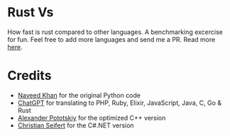 # Rust Vs

How fast is rust compared to other languages. A benchmarking excercise for fun. Feel free to add more languages and send me a PR. Read more [here](https://effective-programmer.com/so-how-fast-is-rust-anyway-89e4b94ff882).

# Credits

* [Naveed Khan](https://github.com/naveed125) for the original Python code
* [ChatGPT](https://chatgpt.com/) for translating to PHP, Ruby, Elixir, JavaScript, Java, C, Go & Rust
* [Alexander Pototskiy](https://github.com/apotocki) for the optimized C++ version
* [Christian Seifert](https://github.com/braincompiler) for the C#.NET version
